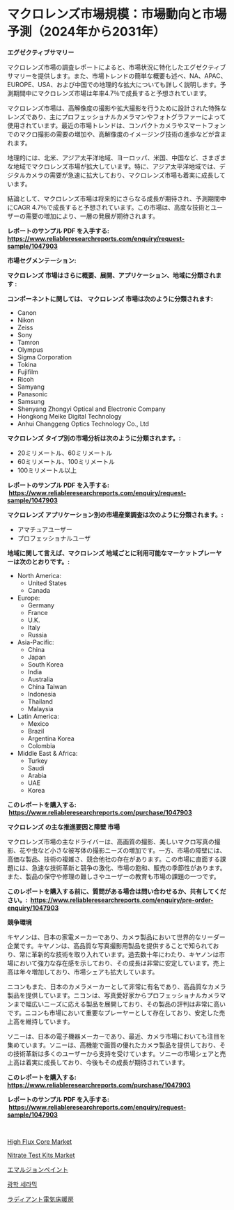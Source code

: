<p><h1>マクロレンズ市場規模：市場動向と市場予測（2024年から2031年）</h1></p><p><strong>エグゼクティブサマリー</strong></p>
<p><p>マクロレンズ市場の調査レポートによると、市場状況に特化したエグゼクティブサマリーを提供します。また、市場トレンドの簡単な概要も述べ、NA、APAC、EUROPE、USA、および中国での地理的な拡大についても詳しく説明します。予測期間中にマクロレンズ市場は年率4.7％で成長すると予想されています。</p><p>マクロレンズ市場は、高解像度の撮影や拡大撮影を行うために設計された特殊なレンズであり、主にプロフェッショナルカメラマンやフォトグラファーによって使用されています。最近の市場トレンドは、コンパクトカメラやスマートフォンでのマクロ撮影の需要の増加や、高解像度のイメージング技術の進歩などが含まれます。</p><p>地理的には、北米、アジア太平洋地域、ヨーロッパ、米国、中国など、さまざまな地域でマクロレンズ市場が拡大しています。特に、アジア太平洋地域では、デジタルカメラの需要が急速に拡大しており、マクロレンズ市場も着実に成長しています。</p><p>結論として、マクロレンズ市場は将来的にさらなる成長が期待され、予測期間中にCAGR 4.7％で成長すると予想されています。この市場は、高度な技術とユーザーの需要の増加により、一層の発展が期待されます。</p></p>
<p><strong>レポートのサンプル PDF を入手する: <a href="https://www.reliableresearchreports.com/enquiry/request-sample/1047903">https://www.reliableresearchreports.com/enquiry/request-sample/1047903</a></strong></p>
<p><strong>市場セグメンテーション:</strong></p>
<p><strong> マクロレンズ 市場はさらに概要、展開、アプリケーション、地域に分類されます :</strong></p>
<p><strong>コンポーネントに関しては、 マクロレンズ 市場は次のように分類されます: &nbsp;</strong></p>
<p><ul><li>Canon</li><li>Nikon</li><li>Zeiss</li><li>Sony</li><li>Tamron</li><li>Olympus</li><li>Sigma Corporation</li><li>Tokina</li><li>Fujifilm</li><li>Ricoh</li><li>Samyang</li><li>Panasonic</li><li>Samsung</li><li>Shenyang Zhongyi Optical and Electronic Company</li><li>Hongkong Meike Digital Technology</li><li>Anhui Changgeng Optics Technology Co., Ltd</li></ul></p>
<p><strong> マクロレンズ タイプ別の市場分析は次のように分類されます。:</strong></p>
<p><ul><li>20ミリメートル、60ミリメートル</li><li>60ミリメートル、100ミリメートル</li><li>100ミリメートル以上</li></ul></p>
<p><strong>レポートのサンプル PDF を入手する: &nbsp;<a href="https://www.reliableresearchreports.com/enquiry/request-sample/1047903">https://www.reliableresearchreports.com/enquiry/request-sample/1047903</a></strong></p>
<p><strong> マクロレンズ アプリケーション別の市場産業調査は次のように分類されます。:</strong></p>
<p><ul><li>アマチュアユーザー</li><li>プロフェッショナルユーザ</li></ul></p>
<p><strong>地域に関して言えば、マクロレンズ 地域ごとに利用可能なマーケットプレーヤーは次のとおりです。:</strong></p>
<p><ul>
    <li>
        North America:
        <ul>
            <li>United States</li>
            <li>Canada</li>
        </ul>
    </li>
    <li>
        Europe:
        <ul>
            <li>Germany</li>
            <li>France</li>
            <li>U.K.</li>
            <li>Italy</li>
            <li>Russia</li>
        </ul>
    </li>
    <li>
        Asia-Pacific:
        <ul>
            <li>China</li>
            <li>Japan</li>
            <li>South Korea</li>
            <li>India</li>
            <li>Australia</li>
            <li>China Taiwan</li>
            <li>Indonesia</li>
            <li>Thailand</li>
            <li>Malaysia</li>
        </ul>
    </li>
    <li>
        Latin America:
        <ul>
            <li>Mexico</li>
            <li>Brazil</li>
            <li>Argentina Korea</li>
            <li>Colombia</li>
        </ul>
    </li>
    <li>
        Middle East & Africa:
        <ul>
            <li>Turkey</li>
            <li>Saudi</li>
            <li>Arabia</li>
            <li>UAE</li>
            <li>Korea</li>
        </ul>
    </li>
    </ul></p>
<p><strong>このレポートを購入する: &nbsp;<a href="https://www.reliableresearchreports.com/purchase/1047903">https://www.reliableresearchreports.com/purchase/1047903</a></strong></p>
<p><strong>マクロレンズ の主な推進要因と障壁 市場</strong></p>
<p><p>マクロレンズ市場の主なドライバーは、高画質の撮影、美しいマクロ写真の撮影、花や虫など小さな被写体の撮影ニーズの増加です。一方、市場の障壁には、高価な製品、技術の複雑さ、競合他社の存在があります。この市場に直面する課題には、急速な技術革新と競争の激化、市場の飽和、販売の季節性があります。また、製品の保守や修理の難しさやユーザーの教育も市場の課題の一つです。</p></p>
<p><strong>このレポートを購入する前に、質問がある場合は問い合わせるか、共有してください。:&nbsp; <a href="https://www.reliableresearchreports.com/enquiry/pre-order-enquiry/1047903">https://www.reliableresearchreports.com/enquiry/pre-order-enquiry/1047903</a></strong></p>
<p><strong>競争環境</strong></p>
<p><p>キヤノンは、日本の家電メーカーであり、カメラ製品において世界的なリーダー企業です。キヤノンは、高品質な写真撮影用製品を提供することで知られており、常に革新的な技術を取り入れています。過去数十年にわたり、キヤノンは市場において強力な存在感を示しており、その成長は非常に安定しています。売上高は年々増加しており、市場シェアも拡大しています。</p><p>ニコンもまた、日本のカメラメーカーとして非常に有名であり、高品質なカメラ製品を提供しています。ニコンは、写真愛好家からプロフェッショナルカメラマンまで幅広いニーズに応える製品を展開しており、その製品の評判は非常に高いです。ニコンも市場において重要なプレーヤーとして存在しており、安定した売上高を維持しています。</p><p>ソニーは、日本の電子機器メーカーであり、最近、カメラ市場においても注目を集めています。ソニーは、高機能で画質の優れたカメラ製品を提供しており、その技術革新は多くのユーザーから支持を受けています。ソニーの市場シェアと売上高は着実に成長しており、今後もその成長が期待されています。</p></p>
<p><strong>このレポートを購入する: &nbsp; <a href="https://www.reliableresearchreports.com/purchase/1047903">https://www.reliableresearchreports.com/purchase/1047903</a></strong></p>
<p><strong>レポートのサンプル PDF を入手する: &nbsp;<a href="https://www.reliableresearchreports.com/enquiry/request-sample/1047903">https://www.reliableresearchreports.com/enquiry/request-sample/1047903</a></strong><strong></strong></p>
<p>&nbsp;</p>
<p><p><a href="https://github.com/lylyparadise/Market-Research-Report-List-2/blob/main/high-flux-core-market.md">High Flux Core Market</a></p><p><a href="https://issuu.com/reportprime-2/docs/nitrate-test-kits-market-size-2030.pptx">Nitrate Test Kits Market</a></p><p><a href="https://medium.com/@kelsitorphy644/%E3%82%A8%E3%83%9E%E3%83%AB%E3%82%B8%E3%83%A7%E3%83%B3%E5%A1%97%E6%96%99%E5%B8%82%E5%A0%B4%E3%82%B7%E3%82%A7%E3%82%A2%E3%81%AE%E9%80%B2%E5%8C%96%E3%81%A8%E5%B8%82%E5%A0%B4%E6%88%90%E9%95%B7%E3%83%88%E3%83%AC%E3%83%B3%E3%83%89-2024%E5%B9%B4-2031%E5%B9%B4-fead8e9a99dd">エマルジョンペイント</a></p><p><a href="https://medium.com/@kellylyncyh543964/%EA%B4%91%ED%95%99-%EC%84%B8%EB%9D%BC%EB%AF%B9-%EC%8B%9C%EC%9E%A5-%EC%A2%85%EB%A5%98-%EC%9D%91%EC%9A%A9-%EB%B0%8F-%EC%A7%80%EB%A6%AC%EB%B3%84%EB%A1%9C-%ED%8F%AC%EA%B4%84%EC%A0%81-%ED%8F%89%EA%B0%80-b1b02d357323">광학 세라믹</a></p><p><a href="https://medium.com/@kaydenjohns1964/%E6%94%BE%E5%B0%84%E6%80%A7%E9%9B%BB%E6%B0%97%E5%BA%8A%E6%9A%96%E6%88%BF%E5%B8%82%E5%A0%B4%E8%AA%BF%E6%9F%BB%E3%83%AC%E3%83%9D%E3%83%BC%E3%83%88-%E3%81%9D%E3%81%AE%E6%AD%B4%E5%8F%B2%E3%81%A82024%E5%B9%B4%E3%81%8B%E3%82%892031%E5%B9%B4%E3%81%BE%E3%81%A7%E3%81%AE%E4%BA%88%E6%B8%AC-e4bb0eeb34dd">ラディアント電気床暖房</a></p></p>